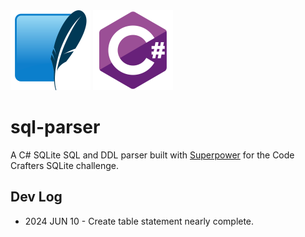 <div>
<img src="https://github.com/devicons/devicon/blob/master/icons/sqlite/sqlite-original.svg" title="sqlite-logo" alt="sqlite-logo" height="128" />
<img src="https://github.com/devicons/devicon/blob/master/icons/csharp/csharp-original.svg" title="csharp-logo" alt="csharp-logo" height="128" />


# sql-parser
A C# SQLite SQL and DDL parser built with [Superpower](https://github.com/datalust/superpower) for the Code Crafters SQLite challenge.

## Dev Log
- 2024 JUN 10 - Create table statement nearly complete.
</div>
